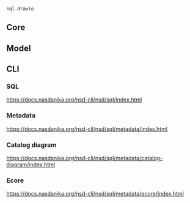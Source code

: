 ```drawio-resource
sql.drawio
```

## Core

## Model

## CLI

### SQL

https://docs.nasdanika.org/nsd-cli/nsd/sql/index.html

### Metadata

https://docs.nasdanika.org/nsd-cli/nsd/sql/metadata/index.html

### Catalog diagram

https://docs.nasdanika.org/nsd-cli/nsd/sql/metadata/catalog-diagram/index.html

### Ecore

https://docs.nasdanika.org/nsd-cli/nsd/sql/metadata/ecore/index.html
